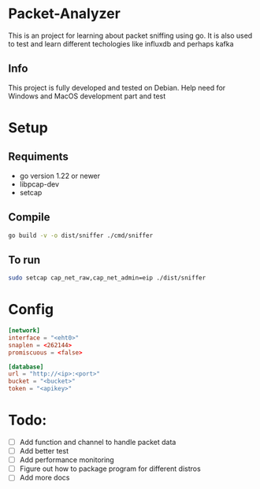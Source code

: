 # Packet-Analyzer

This is an project for learning about packet sniffing using go.
It is also used to test and learn different techologies like influxdb and perhaps kafka

## Info
This project is fully developed and tested on Debian.
Help need for Windows and MacOS development part and test

# Setup

## Requiments
- go version 1.22 or newer
- libpcap-dev
- setcap

## Compile
```bash
go build -v -o dist/sniffer ./cmd/sniffer
```

## To run
```bash
sudo setcap cap_net_raw,cap_net_admin=eip ./dist/sniffer
```

# Config
```toml
[network]
interface = "<eht0>"
snaplen = <262144>
promiscuous = <false>

[database]
url = "http://<ip>:<port>"
bucket = "<bucket>"
token = "<apikey>"
```

# Todo:
- [ ] Add function and channel to handle packet data
- [ ] Add better test
- [ ] Add performance monitoring
- [ ] Figure out how to package program for different distros
- [ ] Add more docs
